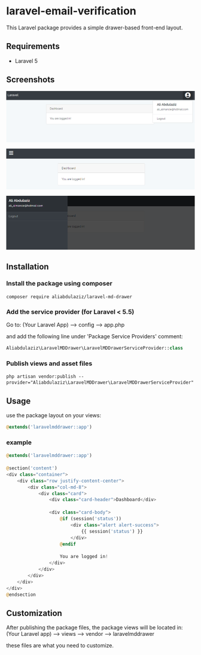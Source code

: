 # laravel-email-verification
This Laravel package provides a simple drawer-based front-end layout.

## Requirements
- Laravel 5



## Screenshots
![Drawer Hidden](https://raw.githubusercontent.com/Aliabdulaziz/laravel-md-drawer/master/screenshots/01.PNG "Drawer is hidden")

![Drawer Button](https://raw.githubusercontent.com/Aliabdulaziz/laravel-md-drawer/master/screenshots/02.PNG "Drawer Button")

![Drawer Shown](https://raw.githubusercontent.com/Aliabdulaziz/laravel-md-drawer/master/screenshots/03.PNG "Drawer is shown")



## Installation 

### Install the package using composer


```shell
composer require aliabdulaziz/laravel-md-drawer
```

### Add the service provider (for Laravel < 5.5)

Go to: (Your Laravel App) --> config --> app.php

and add the following line under 'Package Service Providers' comment:

```php
Aliabdulaziz\LaravelMDDrawer\LaravelMDDrawerServiceProvider::class
```

### Publish views and asset files

```shell
php artisan vendor:publish --provider="Aliabdulaziz\LaravelMDDrawer\LaravelMDDrawerServiceProvider"
```



## Usage

use the package layout on your views:
```php
@extends('laravelmddrawer::app')
```

### example

```php
@extends('laravelmddrawer::app')

@section('content')
<div class="container">
    <div class="row justify-content-center">
        <div class="col-md-8">
            <div class="card">
                <div class="card-header">Dashboard</div>

                <div class="card-body">
                    @if (session('status'))
                        <div class="alert alert-success">
                            {{ session('status') }}
                        </div>
                    @endif

                    You are logged in!
                </div>
            </div>
        </div>
    </div>
</div>
@endsection
```


## Customization

After publishing the package files, the package views will be located in:
(Your Laravel app) --> views --> vendor --> laravelmddrawer

these files are what you need to customize.


